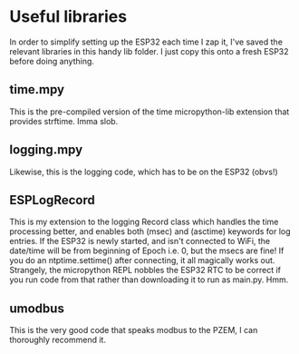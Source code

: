 # Useful libraries
In order to simplify setting up the ESP32 each time I zap it, I've saved the relevant libraries in this handy lib folder. I just copy this onto a fresh ESP32 before doing anything.

## time.mpy
This is the pre-compiled version of the time micropython-lib extension that provides strftime. Imma slob.

## logging.mpy
Likewise, this is the logging code, which has to be on the ESP32 (obvs!)

## ESPLogRecord
This is my extension to the logging Record class which handles the time processing better, and enables both (msec) and (asctime) keywords for log entries. If the ESP32 is newly started, and isn't connected to WiFi, the date/time will be from beginning of Epoch i.e. 0, but the msecs are fine! If you do an ntptime.settime() after connecting, it all magically works out. Strangely, the micropython REPL nobbles the ESP32 RTC to be correct if you run code from that rather than downloading it to run as main.py. Hmm. 

## umodbus
This is the very good code that speaks modbus to the PZEM, I can thoroughly recommend it.

